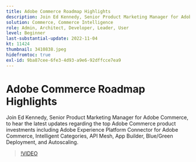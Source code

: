 ```yaml
---
title: Adobe Commerce Roadmap Highlights
description: Join Ed Kennedy, Senior Product Marketing Manager for Adobe Commerce, to hear the latest updates regarding the top Adobe Commerce product investments
solution: Commerce, Commerce Intelligence
role: Admin, Architect, Developer, Leader, User
level: Beginner
last-substantial-update: 2022-11-04
kt: 11424
thumbnail: 3410838.jpeg
hidefromtoc: true
exl-id: 9ba87cee-6fe3-4d93-a9e6-92dffcce7ea9
---
```

# Adobe Commerce Roadmap Highlights

Join Ed Kennedy, Senior Product Marketing Manager for Adobe Commerce, to hear the latest updates regarding the top Adobe Commerce product investments including Adobe Experience Platform Connector for Adobe Commerce, Intelligent Categories, API Mesh, App Builder, Blue/Green Deployment, and Autoscaling.

>[!VIDEO](https://video.tv.adobe.com/v/3410838/?quality=12&learn=on)
